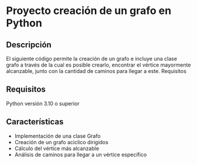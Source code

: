 # Proyecto creación de un grafo en Python

## Descripción
El siguiente código permite la creación de un grafo e incluye una clase grafo a través de la cual es posible crearlo, encontrar el vértice mayormente alcanzable, junto con la cantidad de caminos para llegar a este.
Requisitos

## Requisitos

Python versión 3.10 o superior

## Características

- Implementación de una clase Grafo
- Creación de un grafo aciclico dirigidos
- Cálculo del vértice más alcanzable
- Análisis de caminos para llegar a un vértice específico
